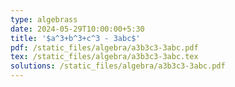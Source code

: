 ```yaml
---
type: algebrass
date: 2024-05-29T10:00:00+5:30
title: '$a^3+b^3+c^3 - 3abc$'
pdf: /static_files/algebra/a3b3c3-3abc.pdf
tex: /static_files/algebra/a3b3c3-3abc.tex
solutions: /static_files/algebra/a3b3c3-3abc.pdf
---
```


